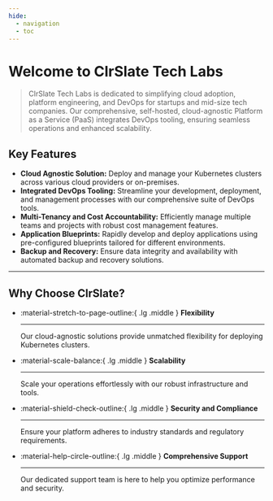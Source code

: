 ```yaml
---
hide:
  - navigation
  - toc
---
```


# Welcome to ClrSlate Tech Labs

> ClrSlate Tech Labs is dedicated to simplifying cloud adoption, platform engineering, and DevOps for startups and mid-size tech companies. Our comprehensive, self-hosted, cloud-agnostic Platform as a Service (PaaS) integrates DevOps tooling, ensuring seamless operations and enhanced scalability.

## Key Features

- **Cloud Agnostic Solution:** Deploy and manage your Kubernetes clusters across various cloud providers or on-premises.
- **Integrated DevOps Tooling:** Streamline your development, deployment, and management processes with our comprehensive suite of DevOps tools.
- **Multi-Tenancy and Cost Accountability:** Efficiently manage multiple teams and projects with robust cost management features.
- **Application Blueprints:** Rapidly develop and deploy applications using pre-configured blueprints tailored for different environments.
- **Backup and Recovery:** Ensure data integrity and availability with automated backup and recovery solutions.

---

## Why Choose ClrSlate?

<div class="grid cards" markdown>

-   :material-stretch-to-page-outline:{ .lg .middle } __Flexibility__

    ---

    Our cloud-agnostic solutions provide unmatched flexibility for deploying Kubernetes clusters.

-   :material-scale-balance:{ .lg .middle } __Scalability__

    ---

    Scale your operations effortlessly with our robust infrastructure and tools.

-   :material-shield-check-outline:{ .lg .middle } __Security and Compliance__

    ---

    Ensure your platform adheres to industry standards and regulatory requirements.

-   :material-help-circle-outline:{ .lg .middle } __Comprehensive Support__

    ---

    Our dedicated support team is here to help you optimize performance and security.

</div>
